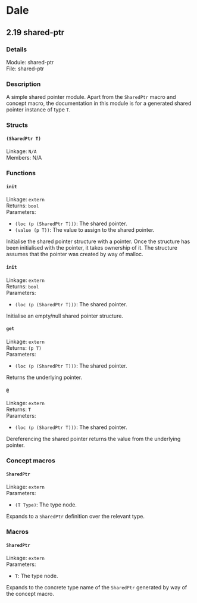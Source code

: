 # Dale

## 2.19 shared-ptr

### Details

Module: shared-ptr  
File: shared-ptr  

### Description

A simple shared pointer module. Apart from the `SharedPtr` macro and
concept macro, the documentation in this module is for a generated
shared pointer instance of type `T`.







### Structs

#### `(SharedPtr T)`

Linkage: `N/A`  
Members: N/A









### Functions

#### `init`

Linkage: `extern`  
Returns: `bool`  
Parameters:  

  * `(loc (p (SharedPtr T)))`: The shared pointer.  
  * `(value (p T))`: The value to assign to the shared pointer.  

Initialise the shared pointer structure with a pointer. Once the
    structure has been initialised with the pointer, it takes
    ownership of it. The structure assumes that the pointer was
    created by way of malloc.


#### `init`

Linkage: `extern`  
Returns: `bool`  
Parameters:  

  * `(loc (p (SharedPtr T)))`: The shared pointer.  

Initialise an empty/null shared pointer structure.


#### `get`

Linkage: `extern`  
Returns: `(p T)`  
Parameters:  

  * `(loc (p (SharedPtr T)))`: The shared pointer.  

Returns the underlying pointer.


#### `@`

Linkage: `extern`  
Returns: `T`  
Parameters:  

  * `(loc (p (SharedPtr T)))`: The shared pointer.  

Dereferencing the shared pointer returns the value from the
    underlying pointer.




### Concept macros

#### `SharedPtr`

Linkage: `extern`  
Parameters:  

  * `(T Type)`: The type node.  

Expands to a `SharedPtr` definition over the relevant type.




### Macros

#### `SharedPtr`

Linkage: `extern`  
Parameters:  

  * `T`: The type node.  

Expands to the concrete type name of the `SharedPtr` generated by way
of the concept macro.